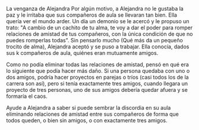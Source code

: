 La venganza de Alejandra
Por algún motivo, a Alejandra no le gustaba la paz y le irritaba que sus compañeros de aula se llevaran tan bien. Ella quería ver el mundo arder. Un día un demonio se le acercó y le propuso un trato: "A cambio de un cachito de tu alma, te voy a dar el poder para romper relaciones de amistad de tus compañeros, con la única condición de que no puedes romperlas todas". Sin pensarlo mucho (Qué más da un pequeño trocito de alma), Alejandra aceptó y se puso a trabajar. Ella conocía, dados sus k compañeros de aula, quiénes eran mutuamente amigos.

Como no podía eliminar todas las relaciones de amistad, pensó en qué era lo siguiente que podía hacer más daño. Si una persona quedaba con uno o dos amigos, podría hacer proyectos en parejas o tríos (casi todos los de la carrera son así), pero si tenía exactamente tres amigos, cuando llegara un proyecto de tres personas, uno de sus amigos debería quedar afuera y se formaría el caos.

Ayude a Alejandra a saber si puede sembrar la discordia en su aula eliminando relaciones de amistad entre sus compañeros de forma que todos queden, o bien sin amigos, o con exactamente tres amigos.